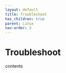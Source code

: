 ```yaml
---
layout: default
title: Troubleshoot
has_children: true
parent: Linux
nav-order: 3
---
```


# Troubleshoot
contents

